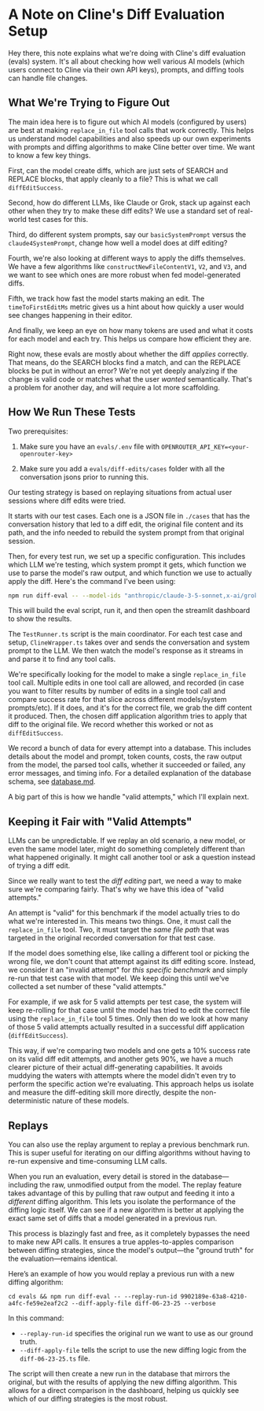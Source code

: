# A Note on Cline's Diff Evaluation Setup

Hey there, this note explains what we're doing with Cline's diff evaluation (evals) system. It's all about checking how well various AI models (which users connect to Cline via their own API keys), prompts, and diffing tools can handle file changes.

## What We're Trying to Figure Out

The main idea here is to figure out which AI models (configured by users) are best at making `replace_in_file` tool calls that work correctly. This helps us understand model capabilities and also speeds up our own experiments with prompts and diffing algorithms to make Cline better over time. We want to know a few key things.

First, can the model create diffs, which are just sets of SEARCH and REPLACE blocks, that apply cleanly to a file? This is what we call `diffEditSuccess`.

Second, how do different LLMs, like Claude or Grok, stack up against each other when they try to make these diff edits? We use a standard set of real-world test cases for this.

Third, do different system prompts, say our `basicSystemPrompt` versus the `claude4SystemPrompt`, change how well a model does at diff editing?

Fourth, we're also looking at different ways to apply the diffs themselves. We have a few algorithms like `constructNewFileContentV1`, `V2`, and `V3`, and we want to see which ones are more robust when fed model-generated diffs.

Fifth, we track how fast the model starts making an edit. The `timeToFirstEditMs` metric gives us a hint about how quickly a user would see changes happening in their editor.

And finally, we keep an eye on how many tokens are used and what it costs for each model and each try. This helps us compare how efficient they are.

Right now, these evals are mostly about whether the diff *applies* correctly. That means, do the SEARCH blocks find a match, and can the REPLACE blocks be put in without an error? We're not yet deeply analyzing if the change is valid code or matches what the user *wanted* semantically. That's a problem for another day, and will require a lot more scaffolding.

## How We Run These Tests

Two prerequisites:

1. Make sure you have an `evals/.env` file with `OPENROUTER_API_KEY=<your-openrouter-key>` 

2. Make sure you add a `evals/diff-edits/cases` folder with all the conversation jsons prior to running this. 


Our testing strategy is based on replaying situations from actual user sessions where diff edits were tried.

It starts with our test cases. Each one is a JSON file in `./cases` that has the conversation history that led to a diff edit, the original file content and its path, and the info needed to rebuild the system prompt from that original session.

Then, for every test run, we set up a specific configuration. This includes which LLM we're testing, which system prompt it gets, which function we use to parse the model's raw output, and which function we use to actually apply the diff. Here's the command I've been using:

```bash
npm run diff-eval -- --model-ids "anthropic/claude-3-5-sonnet,x-ai/grok-3-beta,anthropic/claude-3.7-sonnet,anthropic/claude-sonnet-4,google/gemini-2.5-pro-preview,google/gemini-2.5-flash" --max-cases 5 --valid-attempts-per-case 5 --parallel --diff-edit-function diff-06-23-25 --verbose 
```

This will build the eval script, run it, and then open the streamlit dashboard to show the results.

The `TestRunner.ts` script is the main coordinator. For each test case and setup, `ClineWrapper.ts` takes over and sends the conversation and system prompt to the LLM. We then watch the model's response as it streams in and parse it to find any tool calls.

We're specifically looking for the model to make a single `replace_in_file` tool call. Multiple edits in one tool call are allowed, and recorded (in case you want to filter results by number of edits in a single tool call and compare success rate for that slice across different models/system prompts/etc). If it does, and it's for the correct file, we grab the diff content it produced. Then, the chosen diff application algorithm tries to apply that diff to the original file. We record whether this worked or not as `diffEditSuccess`.

We record a bunch of data for every attempt into a database. This includes details about the model and prompt, token counts, costs, the raw output from the model, the parsed tool calls, whether it succeeded or failed, any error messages, and timing info. For a detailed explanation of the database schema, see [database.md](./database.md).

A big part of this is how we handle "valid attempts," which I'll explain next.

## Keeping it Fair with "Valid Attempts"

LLMs can be unpredictable. If we replay an old scenario, a new model, or even the same model later, might do something completely different than what happened originally. It might call another tool or ask a question instead of trying a diff edit.

Since we really want to test the *diff editing* part, we need a way to make sure we're comparing fairly. That's why we have this idea of "valid attempts."

An attempt is "valid" for this benchmark if the model actually tries to do what we're interested in. This means two things. One, it must call the `replace_in_file` tool. Two, it must target the *same file path* that was targeted in the original recorded conversation for that test case.

If the model does something else, like calling a different tool or picking the wrong file, we don't count that attempt against its diff editing score. Instead, we consider it an "invalid attempt" for *this specific benchmark* and simply re-run that test case with that model. We keep doing this until we've collected a set number of these "valid attempts."

For example, if we ask for 5 valid attempts per test case, the system will keep re-rolling for that case until the model has tried to edit the correct file using the `replace_in_file` tool 5 times. Only then do we look at how many of those 5 valid attempts actually resulted in a successful diff application (`diffEditSuccess`).

This way, if we're comparing two models and one gets a 10% success rate on its valid diff edit attempts, and another gets 90%, we have a much clearer picture of their actual diff-generating capabilities. It avoids muddying the waters with attempts where the model didn't even try to perform the specific action we're evaluating. This approach helps us isolate and measure the diff-editing skill more directly, despite the non-deterministic nature of these models.

## Replays

You can also use the replay argument to replay a previous benchmark run. This is super useful for iterating on our diffing algorithms without having to re-run expensive and time-consuming LLM calls.

When you run an evaluation, every detail is stored in the database—including the raw, unmodified output from the model. The replay feature takes advantage of this by pulling that raw output and feeding it into a *different* diffing algorithm. This lets you isolate the performance of the diffing logic itself. We can see if a new algorithm is better at applying the exact same set of diffs that a model generated in a previous run.

This process is blazingly fast and free, as it completely bypasses the need to make new API calls. It ensures a true apples-to-apples comparison between diffing strategies, since the model's output—the "ground truth" for the evaluation—remains identical.

Here’s an example of how you would replay a previous run with a new diffing algorithm:

```shell
cd evals && npm run diff-eval -- --replay-run-id 9902189e-63a8-4210-a4fc-fe59e2eaf2c2 --diff-apply-file diff-06-23-25 --verbose
```

In this command:
-   `--replay-run-id` specifies the original run we want to use as our ground truth.
-   `--diff-apply-file` tells the script to use the new diffing logic from the `diff-06-23-25.ts` file.

The script will then create a new run in the database that mirrors the original, but with the results of applying the new diffing algorithm. This allows for a direct comparison in the dashboard, helping us quickly see which of our diffing strategies is the most robust.
